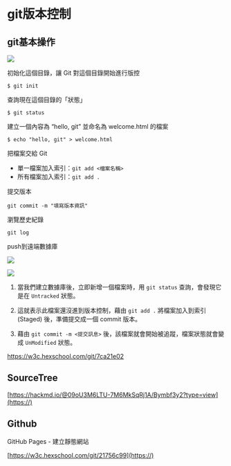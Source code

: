 # git版本控制

## git基本操作
![](https://i.imgur.com/6L7DTfF.png)

初始化這個目錄，讓 Git 對這個目錄開始進行版控

```$ git init ```

查詢現在這個目錄的「狀態」

```$ git status```

建立一個內容為 “hello, git” 並命名為 welcome.html 的檔案

```$ echo "hello, git" > welcome.html```

把檔案交給 Git
* 單一檔案加入索引：```git add <檔案名稱>```
* 所有檔案加入索引：```git add .```

提交版本

```git commit -m "填寫版本資訊"```

瀏覽歷史紀錄

```git log```

push到遠端數據庫

![](https://i.imgur.com/dcw2IBC.png)

![](https://i.imgur.com/zBqRbny.png)
1. 當我們建立數據庫後，立即新增一個檔案時，用 ```git status``` 查詢，會發現它是在 ```Untracked``` 狀態。

1. 這就表示此檔案還沒進到版本控制，藉由 ```git add .``` 將檔案加入到索引 (Staged) 後，準備提交成一個 commit 版本。

1. 藉由 ```git commit -m <提交訊息>``` 後，該檔案就會開始被追蹤，檔案狀態就會變成 ```UnModified``` 狀態。

https://w3c.hexschool.com/git/7ca21e02

## SourceTree
[https://hackmd.io/@09oU3M6LTU-7M6MkSqRj1A/Bymbf3y2?type=view](https://)

## Github
GitHub Pages - 建立靜態網站

[https://w3c.hexschool.com/git/21756c99](https://)
